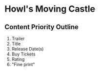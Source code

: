 # Howl's Moving Castle

## Content Priority Outline

1. Trailer
2. Title
3. Release Date(s)
4. Buy Tickets
5. Rating
6. "Fine print"
